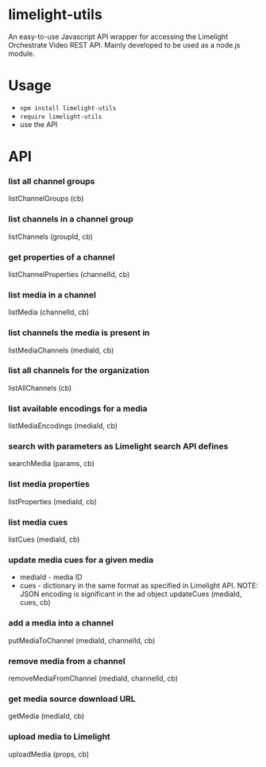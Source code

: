 # limelight-utils
An easy-to-use Javascript API wrapper for accessing the Limelight Orchestrate Video REST API. 
Mainly developed to be used as a node.js module.

# Usage

- `npm install limelight-utils`
- `require limelight-utils`
- use the API

# API

### list all channel groups
listChannelGroups (cb)

### list channels in a channel group
listChannels (groupId, cb) 

### get properties of a channel
listChannelProperties (channelId, cb)

### list media in a channel
listMedia (channelId, cb) 

### list channels the media is present in
listMediaChannels (mediaId, cb)

### list all channels for the organization
listAllChannels (cb)

### list available encodings for a media 
listMediaEncodings (mediaId, cb)

### search with parameters as Limelight search API defines
searchMedia (params, cb)

### list media properties
listProperties (mediaId, cb) 

### list media cues
listCues (mediaId, cb) 

### update media cues for a given media
- mediaId - media ID
- cues - dictionary in the same format as specified in Limelight API. NOTE: JSON encoding is significant in the ad object
updateCues (mediaId, cues, cb) 

### add a media into a channel
putMediaToChannel (mediaId, channelId, cb)

### remove media from a channel
removeMediaFromChannel (mediaId, channelId, cb)

### get media source download URL
getMedia (mediaId, cb) 

### upload media to Limelight
uploadMedia (props, cb) 

